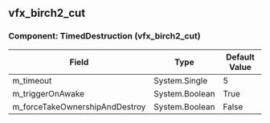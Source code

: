 ## vfx_birch2_cut

### Component: TimedDestruction (vfx_birch2_cut)

|Field|Type|Default Value|
|---|---|---|
|m_timeout|System.Single|5|
|m_triggerOnAwake|System.Boolean|True|
|m_forceTakeOwnershipAndDestroy|System.Boolean|False|

